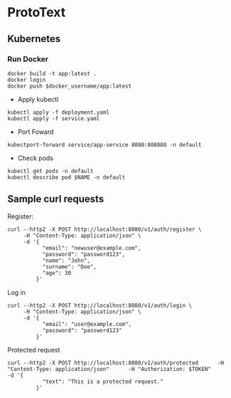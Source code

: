 # ProtoText

## Kubernetes

### Run Docker
```
docker build -t app:latest .
docker login
docker push $docker_username/app:latest
```

- Apply kubectl
```
kubectl apply -f deployment.yaml
kubectl apply -f service.yaml
```
- Port Foward
```
kubectport-forward service/app-service 8080:808080 -n default
```
- Check pods
```
kubectl get pods -n default
kubectl describe pod $NAME -n default
```

## Sample curl requests
Register:
```
curl --http2 -X POST http://localhost:8080/v1/auth/register \
     -H "Content-Type: application/json" \
     -d '{
           "email": "newuser@example.com",
           "password": "password123",
           "name": "John",
           "surname": "Doe",
           "age": 30
         }'
```
Log in
```
curl --http2 -X POST http://localhost:8080/v1/auth/login \
     -H "Content-Type: application/json" \
     -d '{
           "email": "user@example.com",
           "password": "password123"
         }'

```

Protected request
```
curl --http2 -X POST http://localhost:8080/v1/auth/protected      -H "Content-Type: application/json"      -H "Authorization: $TOKEN"      -d '{
           "text": "This is a protected request."
         }'
```
